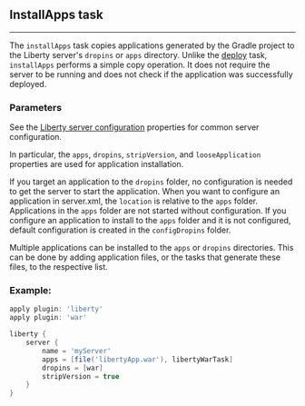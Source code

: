 ## InstallApps task
---
The `installApps` task copies applications generated by the Gradle project to the Liberty server's `dropins` or `apps` directory. Unlike the [deploy](deploy.md#deploy-task) task, `installApps` performs a simple copy operation. It does not require the server to be running and does not check if the application was successfully deployed.

### Parameters

See the [Liberty server configuration](libertyExtensions.md#liberty-server-configuration) properties for common server configuration.

In particular, the `apps`, `dropins`, `stripVersion`, and `looseApplication` properties are used for application installation.

If you target an application to the `dropins` folder, no configuration is needed to get the server to start the application. When you want to configure an application in server.xml, the `location` is relative to the `apps` folder. Applications in the `apps` folder are not started without configuration. If you configure an application to install to the `apps` folder and it is not configured, default configuration is created in the `configDropins` folder.

Multiple applications can be installed to the `apps` or `dropins` directories. This can be done by adding application files, or the tasks that generate these files, to the respective list.

### Example:

```groovy
apply plugin: 'liberty'
apply plugin: 'war'

liberty {
    server {
        name = 'myServer'
        apps = [file('libertyApp.war'), libertyWarTask]
        dropins = [war]
        stripVersion = true
    }
}
```
